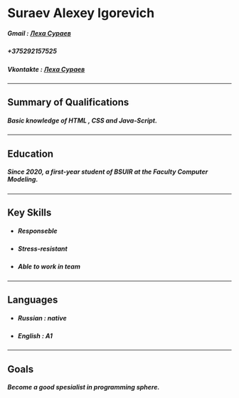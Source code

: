 # Suraev Alexey Igorevich
##### Gmail : [Леха Сураев](suraevleha03@gmail.com)
##### +375292157525
##### Vkontakte : [Леха Сураев](https://vk.com/id137205405)
___
## Summary of Qualifications

##### Basic knowledge of HTML , CSS and Java-Script.
___

## Education

##### Since 2020, a first-year student of BSUIR at the Faculty Computer Modeling.
___

## Key Skills

* ##### Responseble
* ##### Stress-resistant
* ##### Able to work in team
___

## Languages
* ##### Russian : native
* ##### English : A1

___


## Goals
##### Become a good spesialist in programming sphere.
